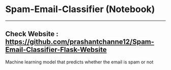 # Spam-Email-Classifier (Notebook)
---

## Check Website : https://github.com/prashantchanne12/Spam-Email-Classifier-Flask-Website

Machine learning model that predicts whether the email is spam or not

